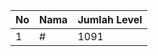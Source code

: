 | No | Nama            | Jumlah Level |
|----|-----------------|--------------|
| 1  | #    |    1091        |
